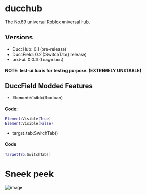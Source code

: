 # ducchub
The No.69 universal Roblox universal hub.

## Versions
- DuccHub: 0.1 (pre-release)<br>
- DuccField: 0.2 (:SwitchTab() release)
- test-ui: 0.0.3 (Image test)

#### NOTE: test-ui.lua is for testing purpose. (EXTREMELY UNSTABLE)

## DuccField Modded Features
- Element:Visible(Boolean)
#### Code:
```lua
Element:Visible(True)
Element:Visible(False)
```


- target_tab:SwitchTab()
#### Code
```lua
TargetTab:SwitchTab()
```

# Sneek peek
![image](https://user-images.githubusercontent.com/67620716/204812380-49f75abe-efc3-4501-bff4-bc8989ae71bf.png)

